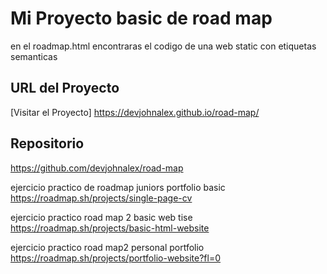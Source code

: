 # Mi Proyecto basic de road map

en el roadmap.html encontraras el codigo de una web static con etiquetas semanticas

## URL del Proyecto

[Visitar el Proyecto] https://devjohnalex.github.io/road-map/

## Repositorio

https://github.com/devjohnalex/road-map

 ejercicio practico de roadmap juniors  portfolio basic
 https://roadmap.sh/projects/single-page-cv

 ejercicio practico road map 2 basic web tise
https://roadmap.sh/projects/basic-html-website

ejercicio practico road map2 personal portfolio
https://roadmap.sh/projects/portfolio-website?fl=0

